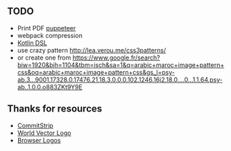 
TODO
---

* Print PDF [puppeteer](https://github.com/GoogleChrome/puppeteer)
* webpack compression
* [Kotlin DSL](https://github.com/gradle/kotlin-dsl/tree/master/samples)
* use crazy pattern <http://lea.verou.me/css3patterns/>
* or create one from <https://www.google.fr/search?biw=1920&bih=1104&tbm=isch&sa=1&q=arabic+maroc+image+pattern+css&oq=arabic+maroc+image+pattern+css&gs_l=psy-ab.3...9001.17328.0.17476.21.18.3.0.0.0.102.1246.16j2.18.0....0...1.1.64.psy-ab..1.0.0.o883ZKt9Y9E>


Thanks for resources
---

* [CommitStrip](https://www.commitstrip.com/)
* [World Vector Logo](https://worldvectorlogo.com/)
* [Browser Logos](https://github.com/alrra/browser-logos)
